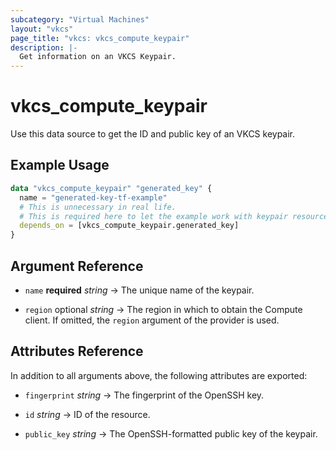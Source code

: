 ```yaml
---
subcategory: "Virtual Machines"
layout: "vkcs"
page_title: "vkcs: vkcs_compute_keypair"
description: |-
  Get information on an VKCS Keypair.
---
```


# vkcs_compute_keypair

Use this data source to get the ID and public key of an VKCS keypair.

## Example Usage

```terraform
data "vkcs_compute_keypair" "generated_key" {
  name = "generated-key-tf-example"
  # This is unnecessary in real life.
  # This is required here to let the example work with keypair resource example. 
  depends_on = [vkcs_compute_keypair.generated_key]
}
```

## Argument Reference
- `name` **required** *string* &rarr;  The unique name of the keypair.

- `region` optional *string* &rarr;  The region in which to obtain the Compute client. If omitted, the `region` argument of the provider is used.


## Attributes Reference
In addition to all arguments above, the following attributes are exported:
- `fingerprint` *string* &rarr;  The fingerprint of the OpenSSH key.

- `id` *string* &rarr;  ID of the resource.

- `public_key` *string* &rarr;  The OpenSSH-formatted public key of the keypair.


